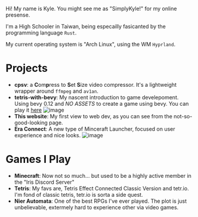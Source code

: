 Hi! My name is Kyle. You might see me as "SimplyKyle!" for my online presense.

I'm a High Schooler in Taiwan, being especailly fasicanted by the programming language `Rust`.

My current operating system is "Arch Linux", using the WM `Hyprland`.

# Projects
- **cpsv**: a **C**om**p**ress to **S**et **S**ize video compressor. It's a lightweight wrapper around `ffmpeg` and `av1an`.
- **tetris-with-bevy**: My nascent introduction to game develepoment. Using bevy 0.12 and *NO ASSETS* to create a game using bevy. You can play it [here](https://justsimplykyle.github.io/tetris-with-bevy/)
![image](https://github.com/JustSimplyKyle/site/assets/68589851/033bd3fe-3c1a-402c-8dc5-a74e61619869)
- **This website**: My first view to web dev, as you can see from the not-so-good-looking page.
- **Era Connect**: A new type of Minceraft Launcher, focused on user experience and nice looks.
![image](https://github.com/JustSimplyKyle/site/assets/68589851/4598b91d-8f75-4d82-a5f2-19cd905e1738)

# Games I Play
- **Minecraft**: Now not so much... but used to be a highly active member in the "Iris Discord Server"
- **Tetris**: My favs are, Tetris Effect Connected Classic Version and tetr.io. I'm fond of classic tetris, tetr.io is sorta a side quest.
- **Nier Automata**: One of the best RPGs I've ever played. The plot is just unbelievable, extermely hard to experience other via video games.

